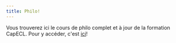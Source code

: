 ```yaml
---
title: Philo!
---
```


Vous trouverez ici le cours de philo complet et à jour de la formation CapECL.
Pour y accéder, c'est [ici](/Cours/Cours%20Philo.md)!
